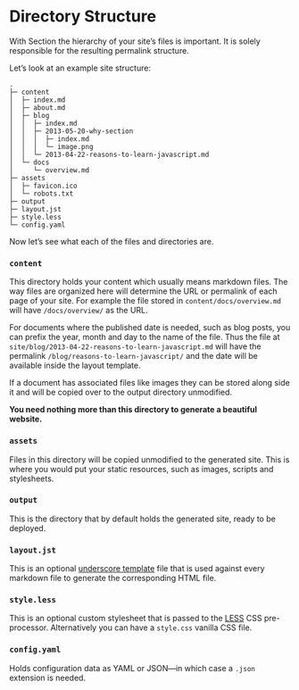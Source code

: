 # Directory Structure

With Section the hierarchy of your site’s files is important. It is solely responsible for the resulting permalink structure.

Let’s look at an example site structure:

```text
.
├─ content
│  ├─ index.md
│  ├─ about.md
│  ├─ blog
│  │  ├─ index.md
│  │  ├─ 2013-05-20-why-section
│  │  │  ├─ index.md
│  │  │  └─ image.png
│  │  └─ 2013-04-22-reasons-to-learn-javascript.md
│  └─ docs
│     └─ overview.md
├─ assets
│  ├─ favicon.ico
│  └─ robots.txt
├─ output
├─ layout.jst
├─ style.less
└─ config.yaml
```

Now let’s see what each of the files and directories are.


### `content`

This directory holds your content which usually means markdown files. The way files are organized here will determine the URL or permalink of each page of your site. For example the file stored in `content/docs/overview.md` will have `/docs/overview/` as the URL.

For documents where the published date is needed, such as blog posts, you can prefix the year, month and day to the name of the file. Thus the file at `site/blog/2013-04-22-reasons-to-learn-javascript.md` will have the permalink `/blog/reasons-to-learn-javascript/` and the date will be available inside the layout template.

If a document has associated files like images they can be stored along side it and will be copied over to the output directory unmodified.

__You need nothing more than this directory to generate a beautiful website.__


### `assets`

Files in this directory will be copied unmodified to the generated site. This is where you would put your static resources, such as images, scripts and stylesheets.


### `output`

This is the directory that by default holds the generated site, ready to be deployed.


### `layout.jst`

This is an optional [underscore template](http://underscorejs.org/#template) file that is used against every markdown file to generate the corresponding HTML file.


### `style.less`

This is an optional custom stylesheet that is passed to the [LESS](http://lesscss.org/) CSS pre-processor. Alternatively you can have a `style.css` vanilla CSS file.


### `config.yaml`

Holds configuration data as YAML or JSON—in which case a `.json` extension is needed.
